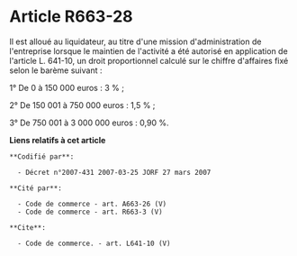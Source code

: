 # Article R663-28

Il est alloué au liquidateur, au titre d'une mission d'administration de l'entreprise lorsque le maintien de l'activité a été
autorisé en application de l'article L. 641-10, un droit proportionnel calculé sur le chiffre d'affaires fixé selon le barème
suivant :

1° De 0 à 150 000 euros : 3 % ;

2° De 150 001 à 750 000 euros : 1,5 % ;

3° De 750 001 à 3 000 000 euros : 0,90 %.

**Liens relatifs à cet article**

	**Codifié par**:

	  - Décret n°2007-431 2007-03-25 JORF 27 mars 2007

	**Cité par**:

	  - Code de commerce - art. A663-26 (V)
	  - Code de commerce - art. R663-3 (V)

	**Cite**:

	  - Code de commerce. - art. L641-10 (V)
